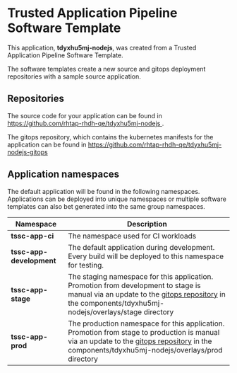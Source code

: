 # Trusted Application Pipeline Software Template

This application, **tdyxhu5mj-nodejs**, was created from a Trusted Application Pipeline Software Template.

The software templates create a new source and gitops deployment repositories with a sample source application. 

## Repositories

The source code for your application can be found in [https://github.com/rhtap-rhdh-qe/tdyxhu5mj-nodejs ](https://github.com/rhtap-rhdh-qe/tdyxhu5mj-nodejs ).
 
The gitops repository, which contains the kubernetes manifests for the application can be found in 
[https://github.com/rhtap-rhdh-qe/tdyxhu5mj-nodejs-gitops ](https://github.com/rhtap-rhdh-qe/tdyxhu5mj-nodejs-gitops ) 

## Application namespaces 

The default application will be found in the following namespaces. Applications can be deployed into unique namespaces or multiple software templates can also bet generated into the same group namespaces.  

|  Namespace   |  Description   |  
| -------- | -------- |
| **tssc-app-ci** | The namespace used for CI workloads |
| **tssc-app-development** | The default application during development. Every build will be deployed to this namespace for testing. |
| **tssc-app-stage** | The staging namespace for this application. Promotion from development to stage is manual via an update to the [gitops repository](https://github.com/rhtap-rhdh-qe/tdyxhu5mj-nodejs-gitops ) in the components/tdyxhu5mj-nodejs/overlays/stage directory |
| **tssc-app-prod** | The production namespace for this application. Promotion from stage to production is manual via an update to the [gitops repository](https://github.com/rhtap-rhdh-qe/tdyxhu5mj-nodejs-gitops ) in the components/tdyxhu5mj-nodejs/overlays/prod directory |